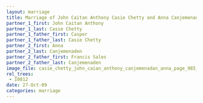 ```yaml
---
layout: marriage
title: Marriage of John Caitan Anthony Casie Chetty and Anna Canjemenaden
partner_1_first: John Caitan Anthony
partner_1_last: Casie Chetty
partner_1_father_first: Casper
partner_1_father_last: Casie Chetty
partner_2_first: Anna
partner_2_last: Canjemenaden
partner_2_father_first: Francis Sales
partner_2_father_last: Canjemenaden
image_file: casie_chetty_john_caian_anthony_canjemenadan_anna_page_985_year_1909
rel_trees:
 - I0812
date: 27-Oct-09
categories: marriage
---
```


